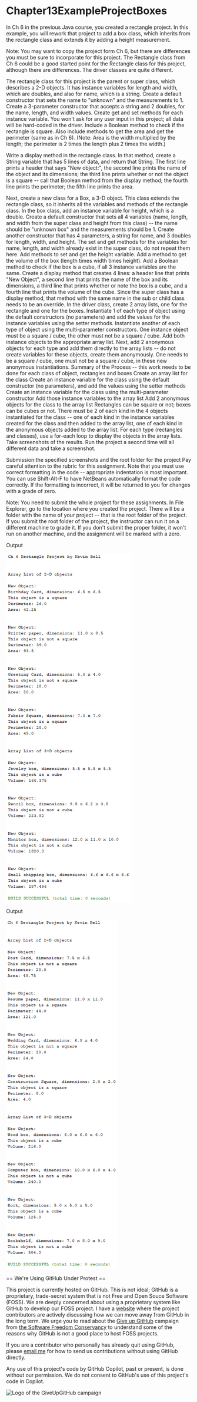 # Chapter13ExampleProjectBoxes
In Ch 6 in the previous Java course, you created a rectangle project. In this example, you will rework that project to add a box class, which inherits from the rectangle class and extends it by adding a height measurement.  

Note: You may want to copy the project form Ch 6, but there are differences you must be sure to incorporate for this project. The Rectangle class from Ch 6 could be a good started point for the Rectangle class for this project, although there are differences. The driver classes are quite different.  

The rectangle class for this project is the parent or super class, which describes a 2-D objects. It has instance variables for length and width, which are doubles, and also for name, which is a string. Create a default constructor that sets the name to "unknown" and the measurements to 1. Create a 3-parameter constructor that accepts a string and 2 doubles, for the name, length, and width values. Create get and set methods for each instance variable. You won't ask for any user input in this project; all data will be hard-coded in the driver. Include a Boolean method to check if the rectangle is square. Also include methods to get the area and get the perimeter (same as in Ch 6). (Note: Area is the width multiplied by the length; the perimeter is 2 times the length plus 2 times the width.)  

Write a display method in the rectangle class. In that method, create a String variable that has 5 lines of data, and return that String. The first line prints a header that says "New object:", the second line prints the name of the object and its dimensions; the third line prints whether or not the object is a square -- call that Boolean method from the display method; the fourth line prints the perimeter; the fifth line prints the area. 

Next, create a new class for a Box, a 3-D object. This class extends the rectangle class, so it inherits all the variables and methods of the rectangle class. In the box class, add an instance variable for height, which is a double. Create a default constructor that sets all 4 variables (name, length, and width from the super class and height from this class) -- the name should be "unknown box" and the measurements should be 1. Create another constructor that has 4 parameters, a string for name, and 3 doubles for length, width, and height. The set and get methods for the variables for name, length, and width already exist in the super class, do not repeat them here. Add methods to set and get the height variable. Add a method to get the volume of the box (length times width times height). Add a Boolean method to check if the box is a cube, if all 3 instance variables are the same. Create a display method that creates 4 lines: a header line that prints "New Object", a second line that prints the name of the box and its dimensions, a third line that prints whether or note the box is a cube, and a fourth line that prints the volume of the cube. Since the super class has a display method, that method with the same name in the sub or child class needs to be an override.  In the driver class, create 2 array lists, one for the rectangle and one for the boxes. Instantiate 1 of each type of object using the default constructors (no parameters) and add the values for the instance variables using the setter methods. Instantiate another of each type of object using the multi-parameter constructors. One instance object must be a square / cube, the other must not be a square / cube. Add both instance objects to the appropriate array list.   Next, add 2 anonymous objects for each type and add them directly to the array lists -- do not create variables for these objects, create them anonymously. One needs to be a square / cube, one must not be a square / cube, in these new anonymous instantiations.   Summary of the Process -- this work needs to be done for each class of object, rectangles and boxes  Create an array list for the class Create an instance variable for the class using the default constructor (no parameters), and add the values using the setter methods Create an instance variable for the class using the multi-parameter constructor Add those instance variables to the array list Add 2 anonymous objects for the class to the array list Rectangles can be square or not; boxes can be cubes or not. There must be 2 of each kind in the 4 objects instantiated for the class -- one of each kind in the instance variables created for the class and then added to the array list, one of each kind in the anonymous objects added to the array list.  For each type (rectangles and classes), use a for-each loop to display the objects in the array lists. Take screenshots of the results. Run the project a second time will all different data and take a screenshot.     

Submission:the specified screenshots and the root folder for the project     Pay careful attention to the rubric for this assignment.  Note that you must use correct formatting in the code -- appropriate indentation is most important. You can use Shift-Alt-F to have NetBeans automatically format the code correctly. If the formatting is incorrect, it will be returned to you for changes with a grade of zero.  

Note: You need to submit the whole project for these assignments. In File Explorer, go to the location where you created the project. There will be a folder with the name of your project -- that is the root folder of the project.  If you submit the root folder of the project, the instructor can run it on a different machine to grade it. If you don't submit the proper folder, it won't run on another machine, and the assignment will be marked with a zero. 

Output

![example](https://github.com/bell-kevin/Chapter13ExampleProjectBoxes/blob/main/chapter13exampleProjectBoxes.PNG)

Output

![newData](https://github.com/bell-kevin/Chapter13ExampleProjectBoxes/blob/main/newData.PNG)


== We're Using GitHub Under Protest ==

This project is currently hosted on GitHub.  This is not ideal; GitHub is a
proprietary, trade-secret system that is not Free and Open Souce Software
(FOSS).  We are deeply concerned about using a proprietary system like GitHub
to develop our FOSS project. I have a [website](bellKevin.me) where the
project contributors are actively discussing how we can move away from GitHub
in the long term.  We urge you to read about the [Give up GitHub](https://GiveUpGitHub.org) campaign 
from [the Software Freedom Conservancy](https://sfconservancy.org) to understand some of the reasons why GitHub is not 
a good place to host FOSS projects.

If you are a contributor who personally has already quit using GitHub, please
[email me](bellKevin.me) for how to send us contributions without
using GitHub directly.

Any use of this project's code by GitHub Copilot, past or present, is done
without our permission.  We do not consent to GitHub's use of this project's
code in Copilot.

![Logo of the GiveUpGitHub campaign](https://sfconservancy.org/img/GiveUpGitHub.png)
